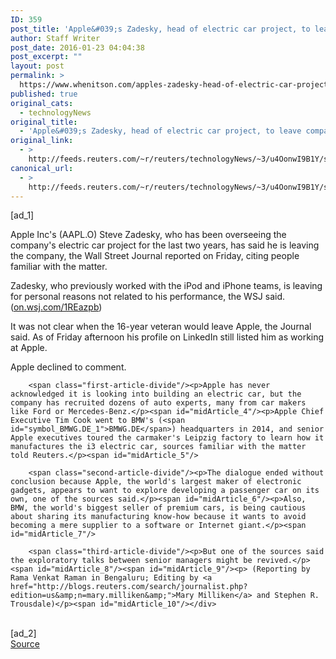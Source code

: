 ```yaml
---
ID: 359
post_title: 'Apple&#039;s Zadesky, head of electric car project, to leave company: WSJ'
author: Staff Writer
post_date: 2016-01-23 04:04:38
post_excerpt: ""
layout: post
permalink: >
  https://www.whenitson.com/apples-zadesky-head-of-electric-car-project-to-leave-company-wsj/
published: true
original_cats:
  - technologyNews
original_title:
  - 'Apple&#039;s Zadesky, head of electric car project, to leave company: WSJ'
original_link:
  - >
    http://feeds.reuters.com/~r/reuters/technologyNews/~3/u4OonwI9B1Y/story01.htm
canonical_url:
  - >
    http://feeds.reuters.com/~r/reuters/technologyNews/~3/u4OonwI9B1Y/story01.htm
---
```

 [ad_1]
<br><div id="articleText">
<span id="midArticle_start"/>

<span class="focusParagraph" readability="8"><p><span class="articleLocatio&lt;/span&gt;n">Apple Inc's (<span id="symbol_AAPL.O_0">AAPL.O</span>) Steve Zadesky, who has been overseeing the company's electric car project for the last two years, has said he is leaving the company, the Wall Street Journal reported on Friday, citing people familiar with the matter. </span></p></span><span id="midArticle_0"/><p>Zadesky, who previously worked with the iPod and iPhone teams, is leaving for personal reasons not related to his performance, the WSJ said. (<a href="http://on.wsj.com/1REazpb">on.wsj.com/1REazpb</a>) </p><span id="midArticle_1"/><p>It was not clear when the 16-year veteran would leave Apple, the Journal said. As of Friday afternoon his profile on LinkedIn still listed him as working at Apple. </p><span id="midArticle_2"/><p>Apple declined to comment.</p><span id="midArticle_3"/>
        
        <span class="first-article-divide"/><p>Apple has never acknowledged it is looking into building an electric car, but the company has recruited dozens of auto experts, many from car makers like Ford or Mercedes-Benz.</p><span id="midArticle_4"/><p>Apple Chief Executive Tim Cook went to BMW's (<span id="symbol_BMWG.DE_1">BMWG.DE</span>) headquarters in 2014, and senior Apple executives toured the carmaker's Leipzig factory to learn how it manufactures the i3 electric car, sources familiar with the matter told Reuters.</p><span id="midArticle_5"/>
        
        <span class="second-article-divide"/><p>The dialogue ended without conclusion because Apple, the world's largest maker of electronic gadgets, appears to want to explore developing a passenger car on its own, one of the sources said.</p><span id="midArticle_6"/><p>Also, BMW, the world's biggest seller of premium cars, is being cautious about sharing its manufacturing know-how because it wants to avoid becoming a mere supplier to a software or Internet giant.</p><span id="midArticle_7"/>
        
        <span class="third-article-divide"/><p>But one of the sources said the exploratory talks between senior managers might be revived.</p><span id="midArticle_8"/><span id="midArticle_9"/><p> (Reporting by Rama Venkat Raman in Bengaluru; Editing by <a href="http://blogs.reuters.com/search/journalist.php?edition=us&amp;n=mary.milliken&amp;">Mary Milliken</a> and Stephen R. Trousdale)</p><span id="midArticle_10"/></div>
<br>[ad_2]
<br><a href="http://feeds.reuters.com/~r/reuters/technologyNews/~3/u4OonwI9B1Y/story01.htm">Source </a>
